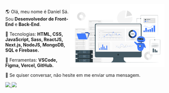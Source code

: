 <img src="Data extraction-pana.svg" min-width="300px" max-width="300px" width="300px" align="right" alt="Dashboard"/>

<p align="left"> 
  🌎 Olá, meu nome é Daniel Sá. Sou <strong>Desenvolvedor de Front-End</strong> e <strong>Back-End</strong>.
</p>

<p align="left">
  🦄 Tecnologias: <strong>HTML, CSS, JavaScript, Sass, ReactJS, Next.js, NodeJS, MongoDB, SQL e Firebase.</strong>
</p>

<p align="left">
  💼 Ferramentas: <strong>VSCode, Figma, Vercel, GitHub.</strong>
</p>

<p align="left">
  💌 Se quiser conversar, não hesite em me enviar uma mensagem.
</p>

<p align="left">
  <a href="https://www.linkedin.com/in/daniel-s%C3%A1-332561195/" alt="Linkedin">
    <img src="https://img.shields.io/badge/-Linkedin-1C1C1C?style=for-the-badge&logo=Linkedin&logoColor=00FFFF&link=https://www.linkedin.com/in/daniel-s%C3%A1-332561195/"/>
  </a>
  
  <a href="mailto:danielviana18@gmail.com" alt="Gmail">
    <img src="https://img.shields.io/badge/-GMAIL-1C1C1C?style=for-the-badge&logo=GMAIL&logoColor=00FFFF"/>
  </a>
</p>  

